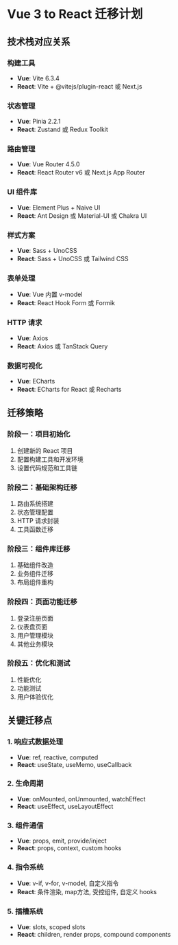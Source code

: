 # Vue 3 to React 迁移计划

## 技术栈对应关系

### 构建工具
- **Vue**: Vite 6.3.4
- **React**: Vite + @vitejs/plugin-react 或 Next.js

### 状态管理
- **Vue**: Pinia 2.2.1
- **React**: Zustand 或 Redux Toolkit

### 路由管理
- **Vue**: Vue Router 4.5.0
- **React**: React Router v6 或 Next.js App Router

### UI 组件库
- **Vue**: Element Plus + Naive UI
- **React**: Ant Design 或 Material-UI 或 Chakra UI

### 样式方案
- **Vue**: Sass + UnoCSS
- **React**: Sass + UnoCSS 或 Tailwind CSS

### 表单处理
- **Vue**: Vue 内置 v-model
- **React**: React Hook Form 或 Formik

### HTTP 请求
- **Vue**: Axios
- **React**: Axios 或 TanStack Query

### 数据可视化
- **Vue**: ECharts
- **React**: ECharts for React 或 Recharts

## 迁移策略

### 阶段一：项目初始化
1. 创建新的 React 项目
2. 配置构建工具和开发环境
3. 设置代码规范和工具链

### 阶段二：基础架构迁移
1. 路由系统搭建
2. 状态管理配置
3. HTTP 请求封装
4. 工具函数迁移

### 阶段三：组件库迁移
1. 基础组件改造
2. 业务组件迁移
3. 布局组件重构

### 阶段四：页面功能迁移
1. 登录注册页面
2. 仪表盘页面
3. 用户管理模块
4. 其他业务模块

### 阶段五：优化和测试
1. 性能优化
2. 功能测试
3. 用户体验优化

## 关键迁移点

### 1. 响应式数据处理
- **Vue**: ref, reactive, computed
- **React**: useState, useMemo, useCallback

### 2. 生命周期
- **Vue**: onMounted, onUnmounted, watchEffect
- **React**: useEffect, useLayoutEffect

### 3. 组件通信
- **Vue**: props, emit, provide/inject
- **React**: props, context, custom hooks

### 4. 指令系统
- **Vue**: v-if, v-for, v-model, 自定义指令
- **React**: 条件渲染, map方法, 受控组件, 自定义 hooks

### 5. 插槽系统
- **Vue**: slots, scoped slots
- **React**: children, render props, compound components